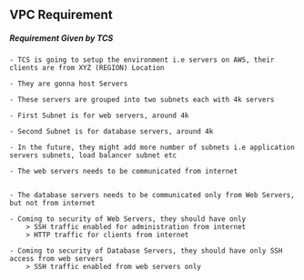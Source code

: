 ## VPC Requirement

##### Requirement Given by TCS

	- TCS is going to setup the environment i.e servers on AWS, their clients are from XYZ (REGION) Location

	- They are gonna host Servers

	- These servers are grouped into two subnets each with 4k servers

	- First Subnet is for web servers, around 4k

	- Second Subnet is for database servers, around 4k

	- In the future, they might add more number of subnets i.e application servers subnets, load balancer subnet etc

	- The web servers needs to be communicated from internet


	- The database servers needs to be communicated only from Web Servers, but not from internet

	- Coming to security of Web Servers, they should have only 
		> SSH traffic enabled for administration from internet
		> HTTP traffic for clients from internet

	- Coming to security of Database Servers, they should have only SSH access from web servers
		> SSH traffic enabled from web servers only

